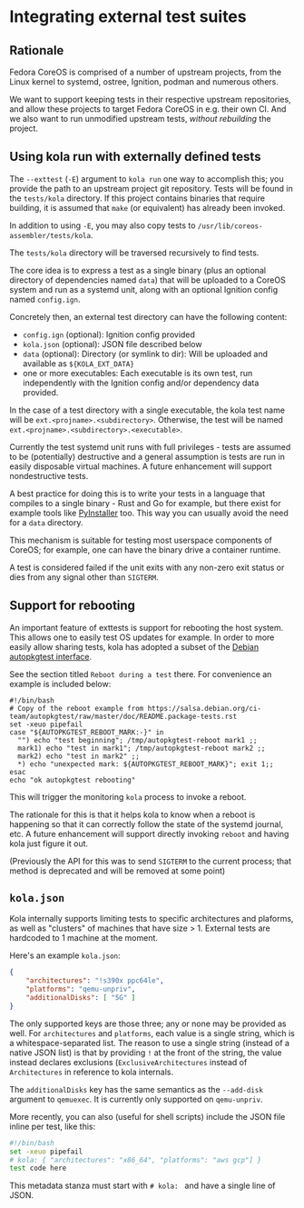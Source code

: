 Integrating external test suites
=

Rationale
---

Fedora CoreOS is comprised of a number of upstream projects, from
the Linux kernel to systemd, ostree, Ignition, podman and
numerous others.

We want to support keeping tests in their respective upstream
repositories, and allow these projects to target Fedora CoreOS
in e.g. their own CI.  And we also want to run unmodified
upstream tests, *without rebuilding* the project.

Using kola run with externally defined tests
---

The `--exttest` (`-E`) argument to `kola run` one way to accomplish this; you
provide the path to an upstream project git repository.  Tests will be found
in the `tests/kola` directory.  If this project contains binaries that require
building, it is assumed that `make` (or equivalent) has already been invoked.

In addition to using `-E`, you may also copy tests to `/usr/lib/coreos-assembler/tests/kola`.

The `tests/kola` directory will be traversed recursively to find tests.

The core idea is to express a test as a single binary (plus an optional
directory of dependencies named `data`) that will be uploaded to a CoreOS
system and run as a systemd unit, along with an optional Ignition config
named `config.ign`.

Concretely then, an external test directory can have the following content:

- `config.ign` (optional): Ignition config provided
- `kola.json` (optional): JSON file described below
- `data` (optional): Directory (or symlink to dir): Will be uploaded and available as `${KOLA_EXT_DATA}`
- one or more executables: Each executable is its own test, run independently
  with the Ignition config and/or dependency data provided.

In the case of a test directory with a single executable, the kola test name will be
`ext.<projname>.<subdirectory>`.  Otherwise, the test will be named `ext.<projname>.<subdirectory>.<executable>`.

Currently the test systemd unit runs with full privileges - tests
are assumed to be (potentially) destructive and a general assumption
is tests are run in easily disposable virtual machines.  A future
enhancement will support nondestructive tests.

A best practice for doing this is to write your tests in a language
that compiles to a single binary - Rust and Go for example, but
there exist for example tools like [PyInstaller](https://realpython.com/pyinstaller-python/#pyinstaller)
too.  This way you can usually avoid the need for a `data` directory.

This mechanism is suitable for testing most userspace components
of CoreOS; for example, one can have the binary drive a container runtime.

A test is considered failed if the unit exits with any non-zero exit
status or dies from any signal other than `SIGTERM`.

Support for rebooting
---

An important feature of exttests is support for rebooting the host system.
This allows one to easily test OS updates for example.  In order to
more easily allow sharing tests, kola has adopted a subset of the
[Debian autopkgtest interface](https://salsa.debian.org/ci-team/autopkgtest/raw/master/doc/README.package-tests.rst).

See the section titled `Reboot during a test` there.  For convenience
an example is included below:


```
#!/bin/bash
# Copy of the reboot example from https://salsa.debian.org/ci-team/autopkgtest/raw/master/doc/README.package-tests.rst
set -xeuo pipefail
case "${AUTOPKGTEST_REBOOT_MARK:-}" in
  "") echo "test beginning"; /tmp/autopkgtest-reboot mark1 ;;
  mark1) echo "test in mark1"; /tmp/autopkgtest-reboot mark2 ;;
  mark2) echo "test in mark2" ;;
  *) echo "unexpected mark: ${AUTOPKGTEST_REBOOT_MARK}"; exit 1;;
esac
echo "ok autopkgtest rebooting"
```

This will trigger the monitoring `kola` process to invoke a reboot.

The rationale for this is that it helps kola to know when a reboot
is happening so that it can correctly follow the state of the systemd
journal, etc.  A future enhancement will support directly invoking
`reboot` and having kola just figure it out.

(Previously the API for this was to send `SIGTERM` to the current process;
 that method is deprecated and will be removed at some point)

`kola.json`
---

Kola internally supports limiting tests to specific architectures and plaforms,
as well as "clusters" of machines that have size > 1.  External tests
are hardcoded to 1 machine at the moment.

Here's an example `kola.json`:

```json
{
    "architectures": "!s390x ppc64le",
    "platforms": "qemu-unpriv",
    "additionalDisks": [ "5G" ]
}
```

The only supported keys are those three; any or none may be provided as
well.  For `architectures` and `platforms`, each value is a single
string, which is a whitespace-separated list.  The reason to use a
single string (instead of a native JSON list) is that by providing `!`
at the front of the string, the value instead declares exclusions
(`ExclusiveArchitectures` instead of `Architectures` in reference to
kola internals.

The `additionalDisks` key has the same semantics as the `--add-disk`
argument to `qemuexec`. It is currently only supported on `qemu-unpriv`.

More recently, you can also (useful for shell scripts) include the JSON file
inline per test, like this:

```sh
#!/bin/bash
set -xeuo pipefail
# kola: { "architectures": "x86_64", "platforms": "aws gcp"] }
test code here
```

This metadata stanza must start with `# kola: ` and have a single line of JSON.
